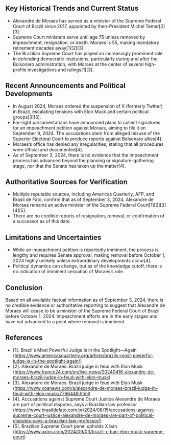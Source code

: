 ## Key Historical Trends and Current Status

- Alexandre de Moraes has served as a minister of the Supreme Federal Court of Brazil since 2017, appointed by then-President Michel Temer[2][3].
- Supreme Court ministers serve until age 75 unless removed by impeachment, resignation, or death. Moraes is 55, making mandatory retirement decades away[1][2][3].
- The Brazilian Supreme Court has played an increasingly prominent role in defending democratic institutions, particularly during and after the Bolsonaro administration, with Moraes at the center of several high-profile investigations and rulings[1][3].

## Recent Announcements and Political Developments

- In August 2024, Moraes ordered the suspension of X (formerly Twitter) in Brazil, escalating tensions with Elon Musk and certain political groups[3][5].
- Far-right parliamentarians have announced plans to collect signatures for an impeachment petition against Moraes, aiming to file it on September 9, 2024. The accusations stem from alleged misuse of the Superior Electoral Court to produce reports against Bolsonaro allies[4].
- Moraes’s office has denied any irregularities, stating that all procedures were official and documented[4].
- As of September 3, 2024, there is no evidence that the impeachment process has advanced beyond the planning or signature-gathering stage, nor that the Senate has taken up the matter[4].

## Authoritative Sources for Verification

- Multiple reputable sources, including Americas Quarterly, AFP, and Brasil de Fato, confirm that as of September 3, 2024, Alexandre de Moraes remains an active minister of the Supreme Federal Court[1][2][3][4][5].
- There are no credible reports of resignation, removal, or confirmation of a successor as of this date.

## Limitations and Uncertainties

- While an impeachment petition is reportedly imminent, the process is lengthy and requires Senate approval, making removal before October 1, 2024 highly unlikely unless extraordinary developments occur[4].
- Political dynamics can change, but as of the knowledge cutoff, there is no indication of imminent cessation of Moraes’s role.

## Conclusion

Based on all available factual information as of September 3, 2024, there is no credible evidence or authoritative reporting to suggest that Alexandre de Moraes will cease to be a minister of the Supreme Federal Court of Brazil before October 1, 2024. Impeachment efforts are in the early stages and have not advanced to a point where removal is imminent.

## References

- [1]. Brazil's Most Powerful Judge Is in the Spotlight—Again (https://www.americasquarterly.org/article/brazils-most-powerful-judge-is-in-the-spotlight-again/)
- [2]. Alexandre de Moraes: Brazil judge in feud with Elon Musk (https://www.france24.com/en/live-news/20240416-alexandre-de-moraes-brazil-judge-in-feud-with-elon-musk)
- [3]. Alexandre de Moraes: Brazil judge in feud with Elon Musk (https://www.voanews.com/a/alexandre-de-moraes-brazil-judge-in-feud-with-elon-musk/7766449.html)
- [4]. Accusations against Supreme Court Justice Alexandre de Moraes are part of political disputes, says a Brazilian law professor (https://www.brasildefato.com.br/2024/08/15/accusations-against-supreme-court-justice-alexandre-de-moraes-are-part-of-political-disputes-says-a-brazilian-law-professor/)
- [5]. Brazilian Supreme Court panel upholds X ban (https://www.axios.com/2024/09/03/brazil-x-ban-elon-musk-supreme-court)